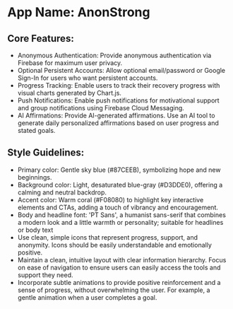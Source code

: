 # **App Name**: AnonStrong

## Core Features:

- Anonymous Authentication: Provide anonymous authentication via Firebase for maximum user privacy.
- Optional Persistent Accounts: Allow optional email/password or Google Sign-In for users who want persistent accounts.
- Progress Tracking: Enable users to track their recovery progress with visual charts generated by Chart.js.
- Push Notifications: Enable push notifications for motivational support and group notifications using Firebase Cloud Messaging.
- AI Affirmations: Provide AI-generated affirmations. Use an AI tool to generate daily personalized affirmations based on user progress and stated goals.

## Style Guidelines:

- Primary color: Gentle sky blue (#87CEEB), symbolizing hope and new beginnings.
- Background color: Light, desaturated blue-gray (#D3DDE0), offering a calming and neutral backdrop.
- Accent color: Warm coral (#F08080) to highlight key interactive elements and CTAs, adding a touch of vibrancy and encouragement.
- Body and headline font: 'PT Sans', a humanist sans-serif that combines a modern look and a little warmth or personality; suitable for headlines or body text
- Use clean, simple icons that represent progress, support, and anonymity. Icons should be easily understandable and emotionally positive.
- Maintain a clean, intuitive layout with clear information hierarchy. Focus on ease of navigation to ensure users can easily access the tools and support they need.
- Incorporate subtle animations to provide positive reinforcement and a sense of progress, without overwhelming the user. For example, a gentle animation when a user completes a goal.